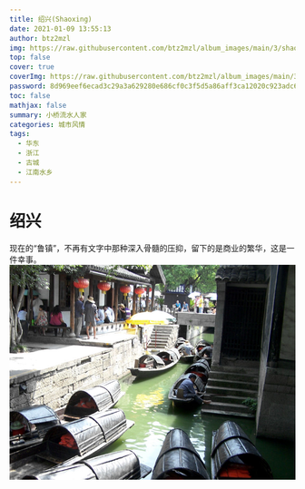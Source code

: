 ```yaml
---
title: 绍兴(Shaoxing)
date: 2021-01-09 13:55:13
author: btz2mzl
img: https://raw.githubusercontent.com/btz2mzl/album_images/main/3/shaoxing_1.jpg
top: false
cover: true
coverImg: https://raw.githubusercontent.com/btz2mzl/album_images/main/3/shaoxing_1.jpg
password: 8d969eef6ecad3c29a3a629280e686cf0c3f5d5a86aff3ca12020c923adc6c92
toc: false
mathjax: false
summary: 小桥流水人家
categories: 城市风情
tags:
  - 华东
  - 浙江
  - 古城
  - 江南水乡
---
```

# 绍兴
现在的“鲁镇”，不再有文字中那种深入骨髓的压抑，留下的是商业的繁华，这是一件幸事。
![小桥流水人家](https://raw.githubusercontent.com/btz2mzl/album_images/main/3/shaoxing_1.jpg)
